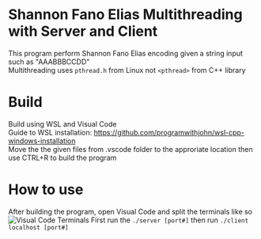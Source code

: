 # Shannon Fano Elias Multithreading with Server and Client
This program perform Shannon Fano Elias encoding given a string input such as "AAABBBCCDD"\
Multithreading uses `pthread.h` from Linux not `<pthread>` from C++ library

# Build
Build using WSL and Visual Code \
Guide to WSL installation: https://github.com/programwithjohn/wsl-cpp-windows-installation \
Move the the given files from .vscode folder to the approriate location then use CTRL+R to build the program

# How to use
After building the program, open Visual Code and split the terminals like so \
![Visual Code Terminals](https://i.imgur.com/luomF9G.png)
First run the `./server [port#]` then run `./client localhost [port#]`
